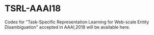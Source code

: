 # TSRL-AAAI18
Codes for "Task-Specific Representation Learning for Web-scale Entity Disambiguation" accepted in AAAI,2018 will be available here.
